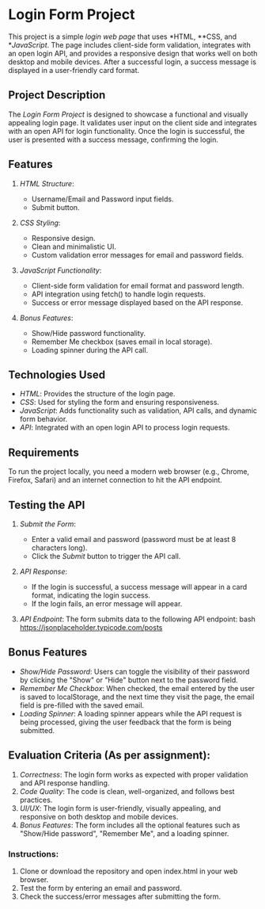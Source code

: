 
# Login Form Project

This project is a simple *login web page* that uses *HTML, **CSS, and **JavaScript*. The page includes client-side form validation, integrates with an open login API, and provides a responsive design that works well on both desktop and mobile devices. After a successful login, a success message is displayed in a user-friendly card format.


## Project Description
The *Login Form Project* is designed to showcase a functional and visually appealing login page. It validates user input on the client side and integrates with an open API for login functionality. Once the login is successful, the user is presented with a success message, confirming the login.

## Features
1. *HTML Structure*: 
    - Username/Email and Password input fields.
    - Submit button.
  
2. *CSS Styling*:
    - Responsive design.
    - Clean and minimalistic UI.
    - Custom validation error messages for email and password fields.

3. *JavaScript Functionality*:
    - Client-side form validation for email format and password length.
    - API integration using fetch() to handle login requests.
    - Success or error message displayed based on the API response.

4. *Bonus Features*:
    - Show/Hide password functionality.
    - Remember Me checkbox (saves email in local storage).
    - Loading spinner during the API call.

## Technologies Used
- *HTML*: Provides the structure of the login page.
- *CSS*: Used for styling the form and ensuring responsiveness.
- *JavaScript*: Adds functionality such as validation, API calls, and dynamic form behavior.
- *API*: Integrated with an open login API to process login requests.

## Requirements
To run the project locally, you need a modern web browser (e.g., Chrome, Firefox, Safari) and an internet connection to hit the API endpoint.



## Testing the API
1. *Submit the Form*:
    - Enter a valid email and password (password must be at least 8 characters long).
    - Click the *Submit* button to trigger the API call.

2. *API Response*:
    - If the login is successful, a success message will appear in a card format, indicating the login success.
    - If the login fails, an error message will appear.

3. *API Endpoint*:
    The form submits data to the following API endpoint:
    bash
    https://jsonplaceholder.typicode.com/posts
    

## Bonus Features
- *Show/Hide Password*: Users can toggle the visibility of their password by clicking the "Show" or "Hide" button next to the password field.
- *Remember Me Checkbox*: When checked, the email entered by the user is saved to localStorage, and the next time they visit the page, the email field is pre-filled with the saved email.
- *Loading Spinner*: A loading spinner appears while the API request is being processed, giving the user feedback that the form is being submitted.



## Evaluation Criteria (As per assignment):
1. *Correctness*: The login form works as expected with proper validation and API response handling.
2. *Code Quality*: The code is clean, well-organized, and follows best practices.
3. *UI/UX*: The login form is user-friendly, visually appealing, and responsive on both desktop and mobile devices.
4. *Bonus Features*: The form includes all the optional features such as "Show/Hide password", "Remember Me", and a loading spinner.


### Instructions:
1. Clone or download the repository and open index.html in your web browser.
2. Test the form by entering an email and password.
3. Check the success/error messages after submitting the form.
